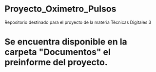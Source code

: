 # Proyecto_Oximetro_Pulsos
Repositorio destinado para el proyecto de la materia Técnicas Digitales 3

# Se encuentra disponible en la carpeta "Documentos" el preinforme del proyecto.
